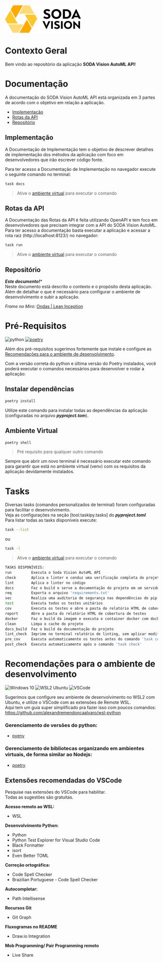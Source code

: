 ![logo soda vision](docs/assets/logo_full_horizontal_250px.png)

# Contexto Geral
Bem vindo ao repositório da aplicação **SODA Vision AutoML API**!  

# Documentação
A documentação do SODA Vision AutoML API está organizada em 3 partes de acordo com o objetivo em relação a aplicação.  
- [Implementação](#implementação)
- [Rotas da API](#rotas-da-api)
- [Repositório](#repositório)

## Implementação
A Documentação de Implementação tem o objetivo de descrever detalhes de implementação dos métodos da aplicação com foco em desenvolvedores que irão escrever código fonte.  

Para ter acesso a Documentação de Implementação no navegador execute o seguinte comando no terminal:
```bash
task docs
```
> Ative o [ambiente virtual](#ambiente-virtual) para executar o comando

## Rotas da API
A Documentação das Rotas da API é feita utilizando OpenAPI e tem foco em desenvolvedores que precisam integrar com a API do SODA Vision AutoML.  
Para ter acesso a documentação basta executar a aplicação e acessar a rota raiz (http://localhost:8123/) no navegador:  
```bash
task run
```
> Ative o [ambiente virtual](#ambiente-virtual) para executar o comando

## Repositório
***Este documento!****  
Neste documento está descrito o contexto e o propósito desta aplicação. Além de detalhar o que é necessário para configurar o ambiente de desenvolvimento e subir a aplicação.  


*Frame no Miro:* [Ondas | Lean Inception](https://miro.com/app/board/uXjVPZ6Edlk=/?moveToWidget=3458764548163243934&cot=14)


# Pré-Requisitos
![python](https://img.shields.io/badge/python-v3.10-blue)
[![poetry](https://img.shields.io/badge/poetry-venv-orange)](https://python-poetry.org/docs/basic-usage/)

Além dos pré-requisitos sugerimos fortemente que instale e configure as [Recomendações para o ambiente de desenvolvimento](#recomendações-para-o-ambiente-de-desenvolvimento).  

Com a versão correta do python e última versão do Poetry instalados, você poderá executar o comandos necessários para desenvolver e rodar a aplicação:
## Instalar dependências
```bash
poetry install
```
Utilize este comando para instalar todas as dependências da aplicação (configuradas no arquivo ***pyproject.tom***).  

## Ambiente Virtual

```bash
poetry shell
```
> Pré requisito para qualquer outro comando  

Sempre que abrir um novo terminal é necessário executar este comando para garantir que está no ambiente virtual (venv) com os requisitos da aplicação devidamente instalados.  

# Tasks
Diversas tasks (comandos personalizados de terminal) foram configuradas para facilitar o desenvolvimento.  
Veja as configurações na seção [tool.taskipy.tasks] do ***pyproject.toml***  
Para listar todas as tasks disponíveis execute:
```bash
task --list
```
ou
```bash
task -l
```
> Ative o [ambiente virtual](#ambiente-virtual) para executar o comando  

```bash
TASKS DISPONÍVEIS:
run         Executa o Soda Vision AutoML API
check       Aplica o linter e conduz uma verificação completa do projeto
lint        Aplica o linter no código
docs        Faz o build e serve a documentação do projeto em um servidor web local
req         Exporta o arquivo 'requirements.txt'
sec         Realiza uma auditoria de segurança nas dependências do pip
test        Executa todos os testes unitários
cov         Executa os testes e abre a pasta do relatório HTML de cobertura de testes
report      Abre a pasta do relatório HTML de cobertura de testes
docker      Faz o build da imagem e executa o container docker com docker-compose
clean       Limpa o cache do projeto
docs_build  Faz o build da documentação do projeto
lint_check  Imprime no terminal relatório de linting, sem aplicar modificações
pre_cov     Executa automaticamente os testes antes do comando 'task cov'
post_check  Executa automaticamente após o comando 'task check'
```

# Recomendações para o ambiente de desenvolvimento
![Windows 10](https://flat.badgen.net/badge/icon/windows10?icon=windows&label) ![WSL2 Ubuntu](https://flat.badgen.net/badge/WSL2/Ubuntu/orange) ![VSCode](https://flat.badgen.net/badge/icon/VSCode?icon=visualstudio&label)  


Sugerimos que configure seu ambiente de desenvolvimento no WSL2 com Ubuntu, e utilize o VSCode com as extensões de Remote WSL.  
Aqui tem um guia super simplificado pra fazer isso com poucos comandos:  
https://github.com/alexandremendoncaalvaro/wsl-python


### Gerenciamento de versões do python:  
- [pyenv](https://github.com/pyenv/pyenv)  

### Gerenciamento de bibliotecas organizando em ambientes virtuais, de forma similar ao Nodejs:  
- [poetry](https://python-poetry.org/docs/basic-usage/)

## Extensões recomendadas do VSCode  
Pesquise nas extensões do VSCode para habilitar.  
Todas as sugestões são gratuitas.  

**Acesso remoto ao WSL:**
- WSL

**Desenvolvimento Python:**  
- Python  
- Python Test Explorer for Visual Studio Code
- Black Formatter
- isort
- Even Better TOML

**Correção ortográfica:**
- Code Spell Checker
- Brazilian Portuguese - Code Spell Checker

**Autocompletar:**
- Path Intellisense

**Recursos Git**
- Git Graph

**Fluxogramas no README**
- Draw.io Integration

**Mob Programming/ Pair Programming remoto**
- Live Share
